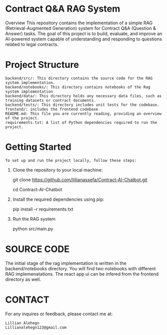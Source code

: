 # Contract Q&A RAG System
Overview
    This repository contains the implementation of a simple RAG (Retrieval-Augmented Generation) system for Contract Q&A (Question & Answer) tasks. The goal of this project is to build, evaluate, and improve an AI-powered system capable of understanding and responding to questions related to legal contracts.

# Project Structure
    backend/src/: This directory contains the source code for the RAG system implementation. 
    backend/notebooks/: This directory contains notebooks of the Rag system implementation
    backend/data/: This directory holds any necessary data files, such as training datasets or contract documents. 
    backend/tests/: This directory includes unit tests for the codebase. 
    frontend/: includes the frontend codebase  
    README.md: This file you are currently reading, providing an overview of the project. 
    requirements.txt: A list of Python dependencies required to run the project.  

# Getting Started
    To set up and run the project locally, follow these steps:

1. Clone the repository to your local machine:

    git clone https://github.com/lillianassefa/Contract-AI-Chatbot.git
   
    cd Contract-AI-Chatbot

3. Install the required dependencies using pip:

    pip install -r requirements.txt

4. Run the RAG system

    python src/main.py


# SOURCE CODE
 The initial stage of the rag implementation is written in the backend/notebooks directory. You will find two notebooks with different RAG implemenatations.
 The react app ui can be infered from the frontend directory as well.

# CONTACT

For any inquires or feedback, please contact me at:

    Lillian Alehegn
    Lillianalehegn123@gmail.com
